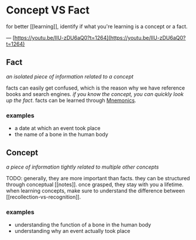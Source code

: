 # Concept VS Fact

for better [[learning]], identify if what you're learning is a concept or a fact.

— [https://youtu.be/IlU-zDU6aQ0?t=1264](https://youtu.be/IlU-zDU6aQ0?t=1264)

## Fact

_an isolated piece of information related to a concept_

facts can easily get confused, which is the reason why we have reference books and search engines. _if you know the concept, you can quickly look up the fact_. facts can be learned through [Mnemonics](Mnemonics%203ffa4.md).

### examples

- a date at which an event took place
- the name of a bone in the human body

## Concept

_a piece of information tightly related to multiple other concepts_

TODO:
generally, they are more important than facts. they can be structured through conceptual [[notes]]. once grasped, they stay with you a lifetime. when learning concepts, make sure to understand the difference between [[recollection-vs-recognition]].

### examples

- understanding the function of a bone in the human body
- understanding why an event actually took place

